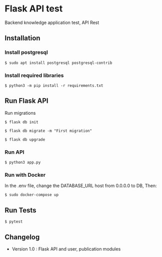 # Flask API test

Backend knowledge application test, API Rest

## Installation
### Install postgresql
```
$ sudo apt install postgresql postgresql-contrib
```
### Install required libraries
```
$ python3 -m pip install -r requirements.txt
```

## Run Flask API
Run migrations
```
$ flask db init

$ flask db migrate -m "First migration"

$ flask db upgrade

```
### Run API
```
$ python3 app.py
```

### Run with Docker
In the .env file, change the DATABASE_URL host from 0.0.0.0 to DB, Then: 
```
$ sudo docker-compose up
```
## Run Tests
```
$ pytest
```

## Changelog
- Version 1.0 : Flask API and user, publication modules